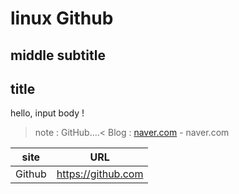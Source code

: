 # linux Github
## middle subtitle
## title
hello, input body !

>note : GitHub....<
Blog : [naver.com](https://naver.com) - naver.com

|site|URL|
|--|--|
|Github|https://github.com|
